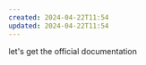 ```yaml
---
created: 2024-04-22T11:54
updated: 2024-04-22T11:54
---
```





let's get the official documentation
